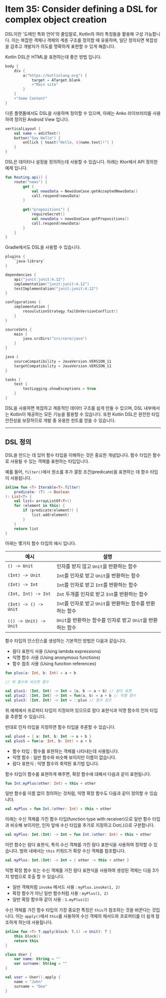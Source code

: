 # Item 35: Consider defining a DSL for complex object creation

DSL이란 '도메인 특화 언어'의 줄임말로, Kotlin의 여러 특징들을 활용해 구성 가능합니다. 
이는 복잡한 객체나 객체의 계층 구조를 정의할 때 유용하며, 일단 정의되면 복잡성을 감추고 개발자가 의도를 명확하게 표현할 수 있게 해줍니다.

Kotlin DSL은 HTML을 표현하는데 좋은 방법 입니다.

```kotlin
body {
    div {
        a("https://kotlinlang.org") {
            target = ATarget.blank
            +"Main site"
        }
    }
    +"Some Content"
}
```

다른 플랫폼에서도 DSL을 사용하며 정의할 수 있으며, 아래는 Anko 라이브러리를 사용하여 정의된 Android View 입니다.

```kotlin
verticalLayout {
    val name = editText()
    button("Say Hello") {
        onClick { toast("Hello, ${name.text}!") }
    }
}
```

DSL은 데이터나 설정을 정의하는데 사용할 수 있습니다. 아래는 Ktor에서 API 정의한 예제 입니다.

```kotlin
fun Routing.api() {
    route("news") {
        get {
            val newsData = NewsUseCase.getAcceptedNewsData()
            call.respond(newsData)
        }
        
        get("propositions") {
            requireSecret()
            val newsData = newsUseCase.getPropositions()
            call.respond(newsData)
        }
    }
}
```

Gradle에서도 DSL을 사용할 수 있습니다.

```kotlin
plugins {
    `java-library`
}

dependencies {
    api("junit:junit:4.12")
    implementation("junit:junit:4.12")
    testImplementation("junit:junit:4.12")
}

configurations {
    implementation {
        resoulutionStrategy.failOnVersionConflict()
    }
}

sourceSets {
    main {
        java.srcDirs("src/core/java")
    }
}

java {
    sourceCompatibility = JavaVersion.VERSION_11
    targetCompatibility = JavaVersion.VERSION_11
}

tasks {
    test {
        testLogging.showExceptions = true
    }
}
```

DSL을 사용하면 복잡하고 계층적인 데이터 구조를 쉽게 만들 수 있으며, DSL 내부에서는 Kotlin이 제공하는 모든 기능을 활용할 수 있습니다.
또한 Kotlin DSL은 완전한 타입 안전성을 보장하므로 개발 중 유용한 힌트를 얻을 수 있습니다.

---

## DSL 정의

DSL을 만드는 데 있어 함수 타입을 이해하는 것은 중요한 개념입니다.
함수 타입은 함수로 사용될 수 있는 객체를 표현하는 타입입니다.

예를 들어, `filter()`에서 원소를 추가 결정 조건(predicate)을 표현하는 데 함수 타입이 사용됩니다.

```kotlin
inline fun <T> Iterable<T>.filter(
    predicate: (T) -> Boolean
): List<T> {
    val list= arrayListOf<T>()
    for (element in this) {
        if (predicate(element)) {
            list.add(element)
        }
    }
    return list
}
```

아래는 몇가지 함수 타입의 예시 입니다.

| 예시 | 설명 |
| --- | --- |
| `() -> Unit` | 인자를 받지 않고 `Unit`을 반환하는 함수 |
| `(Int) -> Unit` | `Int`를 인자로 받고 `Unit`을 반환하는 함수 |
| `(Int) -> Int` | `Int`를 인자로 받고 `Int`를 반환하는 함수 |
| `(Int, Int) -> Int` | `Int` 두개를 인자로 받고 `Int`를 반환하는 함수 |
| `(Int) -> () -> Unit` | `Int`를 인자로 받고 `Unit`을 반환하는 함수를 반환하는 함수 |
| `(() -> Unit) -> Unit` | `Unit`을 반환하는 함수를 인자로 받고 `Unit`을 반환하는 함수 |

함수 타입의 인스턴스를 생성하는 기본적인 방법은 다음과 같습니다.
- 람다 표현식 사용 (Using lambda expressions)
- 익명 함수 사용 (Using anonymous functions)
- 함수 참조 사용 (Using function references)

```kotlin
fun plus(a: Int, b: Int) = a + b

// 위 함수와 비슷한 함수

val plus1: (Int, Int) -> Int = {a, b -> a + b} // 람다 표현
val plus2: (Int, Int) -> Int = fun(a, b) = a + b // 익명 함수
val plus3: (Int, Int) -> Int = ::plus // 함수 참조
```

위 예제에서 프로퍼티 타입이 지정되어 있으므로 람다 표현식과 익명 함수의 인자 타입을 추론할 수 있습니다.

반대로 인자 타입을 지정하면 함수 타입을 추론할 수 있습니다.

```kotlin
val plus4 = { a: Int, b: Int -> a + b }
val plus5 = fun(a: Int, b: Int) = a + b
```

- 함수 타입 : 함수를 표현하는 객체를 나타내는데 사용됩니다.
- 익명 함수 : 일반 함수와 비슷해 보이지만 이름이 없습니다.
- 람다 표현식 : 익명 함수의 축약된 표기법 입니다.

함수 타입이 함수를 표현하게 해주면, 확장 함수에 대해서 다음과 같이 표현됩니다.

```kotlin
fun Int.myPlus(other: Int) = this + other
```

일반 함수를 이름 없이 정의하는 것처럼, 익명 확장 함수도 다음과 같이 정의할 수 있습니다.

```kotlin
val myPlus = fun Int.(other: Int) = this + other
```

아래는 수신 객체를 가진 함수 타입(function type with receiver)으로 일반 함수 타입과 비슷해 보이지만, 인자 앞에 수신 타입을 추가로 지정하고 Dot(.)으로 구분합니다.

```kotlin
val myPlus: Int.(Int) -> Int = fun Int.(other: Int) = this + other
```

이런 함수는 람다 표현식, 특히 수신 객체를 가진 람다 표현식을 사용하여 정의할 수 있습니다.
범위 내에서는 `this` 키워드가 확장 수신 객체를 참조합니다.

```kotlin
val myPlus: Int.(Int) -> Int = { other -> this + other }
```

익명 확장 함수 또는 수신 객체를 가진 람다 표현식을 사용하여 생성된 객체는 다음 3가지 방법으로 호출 할 수 있습니다.
- 일반 객체처럼 `invoke` 메서드 사용 : `myPlus.invoke(1, 2)`
- 확장 함수가 아닌 일반 함수처럼 사용 : `myPlus(1, 2)`
- 일반 확장 함수와 같이 사용 : `1.myPlus(2)`

수신 객체를 가진 함수 타입의 가장 중요한 특징은 `this`가 참조하는 것을 바꾼다는 것입니다.
이는 `apply()`에서 `this`를 사용하여 수신 객체의 메서드와 프로퍼티를 더 쉽게 참조하게 하는데 사용됩니다.

```kotlin
inline fun <T> T.apply(block: T.() -> Unit): T {
    this.block()
    return this
}

class User {
    var name: String = ""
    var surname: String = ""
}

val user = User().apply { 
    name = "John"
    surname = "Doe"
}
```